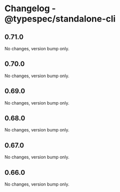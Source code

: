 # Changelog - @typespec/standalone-cli

## 0.71.0

No changes, version bump only.

## 0.70.0

No changes, version bump only.

## 0.69.0

No changes, version bump only.

## 0.68.0

No changes, version bump only.

## 0.67.0

No changes, version bump only.



## 0.66.0

No changes, version bump only.
